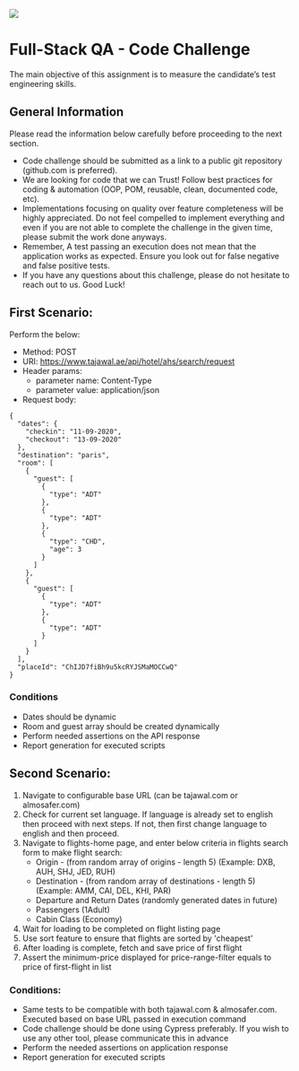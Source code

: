 ![](https://argaamplus.s3.amazonaws.com/159afd60-8669-4140-aa9e-fe46791f515d.png)


# Full-Stack QA - Code Challenge
The main objective of this assignment is to measure the candidate’s test engineering skills.
## General Information
Please read the information below carefully before proceeding to the next section.
- Code challenge should be submitted as a link to a public git repository (github.com is preferred).
- We are looking for code that we can Trust! Follow best practices for coding & automation (OOP, POM, reusable, clean, documented code, etc).
- Implementations focusing on quality over feature completeness will be highly appreciated. Do not feel compelled to implement everything and even if you are not able to complete the challenge in the given time, please submit the work done anyways.
- Remember, A test passing an execution does not mean that the application works as expected. Ensure you look out for false negative and false positive tests.
- If you have any questions about this challenge, please do not hesitate to reach out to us.
Good Luck!

## First Scenario:
Perform the below: 
- Method: POST
- URI: https://www.tajawal.ae/api/hotel/ahs/search/request
- Header params:
    - parameter name: Content-Type 
    - parameter value: application/json
- Request body:
```
{
  "dates": {
    "checkin": "11-09-2020",
    "checkout": "13-09-2020"
  },
  "destination": "paris",
  "room": [
    {
      "guest": [
        {
          "type": "ADT"
        },
        {
          "type": "ADT"
        },
        {
          "type": "CHD",
          "age": 3
        }
      ]
    },
    {
      "guest": [
        {
          "type": "ADT"
        },
        {
          "type": "ADT"
        }
      ]
    }
  ],
  "placeId": "ChIJD7fiBh9u5kcRYJSMaMOCCwQ"
}
```

### Conditions
- Dates should be dynamic
- Room and guest array should be created dynamically
- Perform needed assertions on the API response
- Report generation for executed scripts


## Second Scenario:
1. Navigate to​ configurable base URL (can be tajawal.com or almosafer.com)
2. Check for current set language. If language is already set to english then proceed with next steps. If not, then first change language to english and then proceed.
3. Navigate to flights-home page, and enter below criteria in flights search form to make flight search:
    - Origin - (from random array of origins - length 5) (Example: DXB, AUH, SHJ, JED, RUH)
    - Destination - (from random array of destinations - length 5) (Example: AMM, CAI, DEL, KHI, PAR)
    - Departure and Return Dates (randomly generated dates in future)
    - Passengers (1Adult)
    - Cabin Class (Economy)
4. Wait for loading to be completed on flight listing page
5. Use sort feature to ensure that flights are sorted by 'cheapest'
6. After loading is complete, fetch and save price of first flight
7. Assert the minimum-price displayed for price-range-filter equals to price of first-flight in list


### Conditions:
- Same tests to be compatible with both tajawal.com & almosafer.com. Executed based on base URL passed in execution command
- Code challenge should be done using Cypress preferably. If you wish to use any other tool, please communicate this in advance
- Perform the needed assertions on application response
- Report generation for executed scripts
